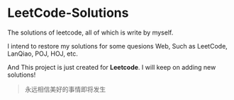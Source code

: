 # LeetCode-Solutions
The solutions of leetcode, all of which is write by myself.

I intend to restore my solutions for some quesions Web, Such as LeetCode, LanQiao, POJ, HOJ, etc.

And This project is just created for **Leetcode**. I will keep on adding new solutions! 

> 永远相信美好的事情即将发生
